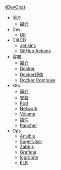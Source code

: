 [《DevOps》](index.md)

- 简介
  - [简介](简介/简介.md)
- Dev
  - [Git](Dev/Git.md)
- CI&CD
  - [Jenkins](CI&CD/Jenkins.md)
  - [GitHub Actions](CI&CD/GitHub-Actions.md)
- 容器
  - [简介](容器/简介.md)
  - [Docker](容器/Docker.md)
  - [Docker镜像](容器/Docker镜像.md)
  - [Docker Compose](容器/Docker-Compose.md)
- k8s
  - [简介](k8s/简介.md)
  - [安装](k8s/安装.md)
  - [Pod](k8s/Pod.md)
  - [Network](k8s/Network.md)
  - [Volume](k8s/Volume.md)
  - [插件](k8s/插件.md)
  - [Rancher](k8s/Rancher.md)
- Ops
  - [Ansible](Ops/Ansible.md)
  - [Supervisor](Ops/Supervisor.md)
  - [Zabbix](Ops/Zabbix.md)
  - [Grafana](Ops/Grafana.md)
  - [logrotate](Ops/logrotate.md)
  - [ELK](Ops/ELK.md)
